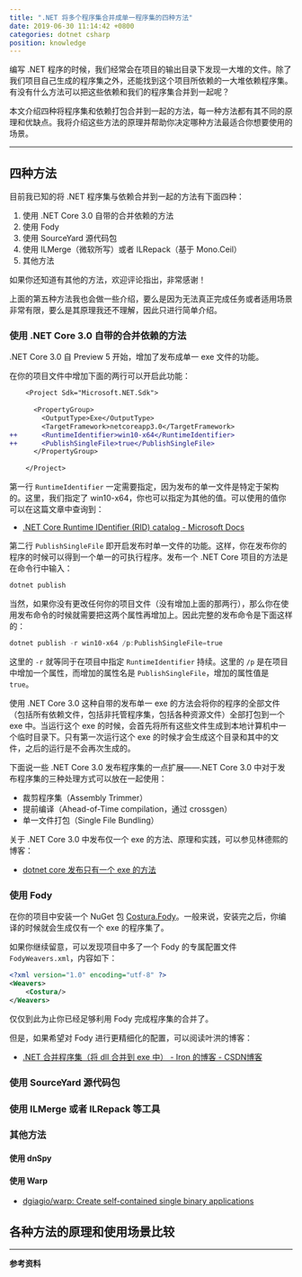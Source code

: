 ```yaml
---
title: ".NET 将多个程序集合并成单一程序集的四种方法"
date: 2019-06-30 11:14:42 +0800
categories: dotnet csharp
position: knowledge
---
```


编写 .NET 程序的时候，我们经常会在项目的输出目录下发现一大堆的文件。除了我们项目自己生成的程序集之外，还能找到这个项目所依赖的一大堆依赖程序集。有没有什么方法可以把这些依赖和我们的程序集合并到一起呢？

本文介绍四种将程序集和依赖打包合并到一起的方法，每一种方法都有其不同的原理和优缺点。我将介绍这些方法的原理并帮助你决定哪种方法最适合你想要使用的场景。

---

<div id="toc"></div>

## 四种方法

目前我已知的将 .NET 程序集与依赖合并到一起的方法有下面四种：

1. 使用 .NET Core 3.0 自带的合并依赖的方法
1. 使用 Fody
1. 使用 SourceYard 源代码包
1. 使用 ILMerge（微软所写）或者 ILRepack（基于 Mono.Ceil）
1. 其他方法

如果你还知道有其他的方法，欢迎评论指出，非常感谢！

上面的第五种方法我也会做一些介绍，要么是因为无法真正完成任务或者适用场景非常有限，要么是其原理我还不理解，因此只进行简单介绍。

### 使用 .NET Core 3.0 自带的合并依赖的方法

.NET Core 3.0 自 Preview 5 开始，增加了发布成单一 exe 文件的功能。

在你的项目文件中增加下面的两行可以开启此功能：

```diff
    <Project Sdk="Microsoft.NET.Sdk">
    
      <PropertyGroup>
        <OutputType>Exe</OutputType>
        <TargetFramework>netcoreapp3.0</TargetFramework>
++      <RuntimeIdentifier>win10-x64</RuntimeIdentifier>
++      <PublishSingleFile>true</PublishSingleFile>
      </PropertyGroup>
    
    </Project>
```

第一行 `RuntimeIdentifier` 一定需要指定，因为发布的单一文件是特定于架构的。这里，我们指定了 win10-x64，你也可以指定为其他的值。可以使用的值你可以在这篇文章中查询到：

- [.NET Core Runtime IDentifier (RID) catalog - Microsoft Docs](https://docs.microsoft.com/en-us/dotnet/core/rid-catalog)

第二行 `PublishSingleFile` 即开启发布时单一文件的功能。这样，你在发布你的程序的时候可以得到一个单一的可执行程序。发布一个 .NET Core 项目的方法是在命令行中输入：

```powershell
dotnet publish
```

当然，如果你没有更改任何你的项目文件（没有增加上面的那两行），那么你在使用发布命令的时候就需要把这两个属性再增加上。因此完整的发布命令是下面这样的：

```powershell
dotnet publish -r win10-x64 /p:PublishSingleFile=true
```

这里的 `-r` 就等同于在项目中指定 `RuntimeIdentifier` 持续。这里的 `/p` 是在项目中增加一个属性，而增加的属性名是 `PublishSingleFile`，增加的属性值是 `true`。

使用 .NET Core 3.0 这种自带的发布单一 exe 的方法会将你的程序的全部文件（包括所有依赖文件，包括非托管程序集，包括各种资源文件）全部打包到一个 exe 中。当运行这个 exe 的时候，会首先将所有这些文件生成到本地计算机中一个临时目录下。只有第一次运行这个 exe 的时候才会生成这个目录和其中的文件，之后的运行是不会再次生成的。

下面说一些 .NET Core 3.0 发布程序集的一点扩展——.NET Core 3.0 中对于发布程序集的三种处理方式可以放在一起使用：

- 裁剪程序集（Assembly Trimmer）
- 提前编译（Ahead-of-Time compilation，通过 crossgen）
- 单一文件打包（Single File Bundling）

关于 .NET Core 3.0 中发布仅一个 exe 的方法、原理和实践，可以参见林德熙的博客：

- [dotnet core 发布只有一个 exe 的方法](https://blog.lindexi.com/post/dotnet-core-%E5%8F%91%E5%B8%83%E5%8F%AA%E6%9C%89%E4%B8%80%E4%B8%AA-exe-%E7%9A%84%E6%96%B9%E6%B3%95.html)

### 使用 Fody

在你的项目中安装一个 NuGet 包 [Costura.Fody](https://www.nuget.org/packages/Costura.Fody/)。一般来说，安装完之后，你编译的时候就会生成仅有一个 exe 的程序集了。

如果你继续留意，可以发现项目中多了一个 Fody 的专属配置文件 `FodyWeavers.xml`，内容如下：

```xml
<?xml version="1.0" encoding="utf-8" ?>
<Weavers>
    <Costura/>
</Weavers>
```

仅仅到此为止你已经足够利用 Fody 完成程序集的合并了。

但是，如果希望对 Fody 进行更精细化的配置，可以阅读叶洪的博客：

- [.NET 合并程序集（将 dll 合并到 exe 中） - Iron 的博客 - CSDN博客](https://blog.csdn.net/iron_ye/article/details/83961266)

### 使用 SourceYard 源代码包

### 使用 ILMerge 或者 ILRepack 等工具

### 其他方法

#### 使用 dnSpy

#### 使用 Warp

- [dgiagio/warp: Create self-contained single binary applications](https://github.com/dgiagio/warp)

## 各种方法的原理和使用场景比较

---

**参考资料**